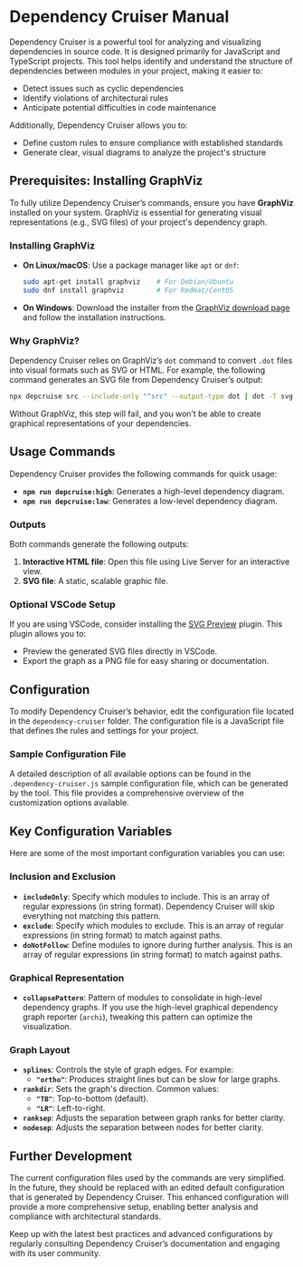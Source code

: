 # Dependency Cruiser Manual

Dependency Cruiser is a powerful tool for analyzing and visualizing dependencies in source code. It is designed primarily for JavaScript and TypeScript projects. This tool helps identify and understand the structure of dependencies between modules in your project, making it easier to:

-   Detect issues such as cyclic dependencies
-   Identify violations of architectural rules
-   Anticipate potential difficulties in code maintenance

Additionally, Dependency Cruiser allows you to:

-   Define custom rules to ensure compliance with established standards
-   Generate clear, visual diagrams to analyze the project's structure

## Prerequisites: Installing GraphViz

To fully utilize Dependency Cruiser’s commands, ensure you have **GraphViz** installed on your system. GraphViz is essential for generating visual representations (e.g., SVG files) of your project's dependency graph.

### Installing GraphViz

-   **On Linux/macOS**: Use a package manager like `apt` or `dnf`:
    ```bash
    sudo apt-get install graphviz    # For Debian/Ubuntu
    sudo dnf install graphviz        # For RedHat/CentOS
    ```
-   **On Windows**: Download the installer from the [GraphViz download page](https://www.graphviz.org/download/) and follow the installation instructions.

### Why GraphViz?

Dependency Cruiser relies on GraphViz’s `dot` command to convert `.dot` files into visual formats such as SVG or HTML. For example, the following command generates an SVG file from Dependency Cruiser’s output:

```bash
npx depcruise src --include-only "^src" --output-type dot | dot -T svg > dependency-graph.svg
```

Without GraphViz, this step will fail, and you won’t be able to create graphical representations of your dependencies.

## Usage Commands

Dependency Cruiser provides the following commands for quick usage:

-   **`npm run depcruise:high`**: Generates a high-level dependency diagram.
-   **`npm run depcruise:low`**: Generates a low-level dependency diagram.

### Outputs

Both commands generate the following outputs:

1. **Interactive HTML file**: Open this file using Live Server for an interactive view.
2. **SVG file**: A static, scalable graphic file.

### Optional VSCode Setup

If you are using VSCode, consider installing the [SVG Preview](https://marketplace.visualstudio.com/items?itemName=jock.svg) plugin. This plugin allows you to:

-   Preview the generated SVG files directly in VSCode.
-   Export the graph as a PNG file for easy sharing or documentation.

## Configuration

To modify Dependency Cruiser’s behavior, edit the configuration file located in the `dependency-cruiser` folder. The configuration file is a JavaScript file that defines the rules and settings for your project.

### Sample Configuration File

A detailed description of all available options can be found in the `.dependency-cruiser.js` sample configuration file, which can be generated by the tool. This file provides a comprehensive overview of the customization options available.

## Key Configuration Variables

Here are some of the most important configuration variables you can use:

### Inclusion and Exclusion

-   **`includeOnly`**: Specify which modules to include. This is an array of regular expressions (in string format). Dependency Cruiser will skip everything not matching this pattern.
-   **`exclude`**: Specify which modules to exclude. This is an array of regular expressions (in string format) to match against paths.
-   **`doNotFollow`**: Define modules to ignore during further analysis. This is an array of regular expressions (in string format) to match against paths.

### Graphical Representation

-   **`collapsePattern`**: Pattern of modules to consolidate in high-level dependency graphs. If you use the high-level graphical dependency graph reporter (`archi`), tweaking this pattern can optimize the visualization.

### Graph Layout

-   **`splines`**: Controls the style of graph edges. For example:
    -   **`"ortho"`**: Produces straight lines but can be slow for large graphs.
-   **`rankdir`**: Sets the graph's direction. Common values:
    -   **`"TB"`**: Top-to-bottom (default).
    -   **`"LR"`**: Left-to-right.
-   **`ranksep`**: Adjusts the separation between graph ranks for better clarity.
-   **`nodesep`**: Adjusts the separation between nodes for better clarity.

## Further Development

The current configuration files used by the commands are very simplified. In the future, they should be replaced with an edited default configuration that is generated by Dependency Cruiser. This enhanced configuration will provide a more comprehensive setup, enabling better analysis and compliance with architectural standards.

Keep up with the latest best practices and advanced configurations by regularly consulting Dependency Cruiser’s documentation and engaging with its user community.
